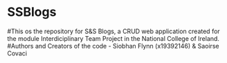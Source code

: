 # SSBlogs
#This os the repository for S&S Blogs, a CRUD web application created for the module Interdiciplinary Team Project in the National College of Ireland.
#Authors and Creators of the code - Siobhan Flynn (x19392146) & Saoirse Covaci 
